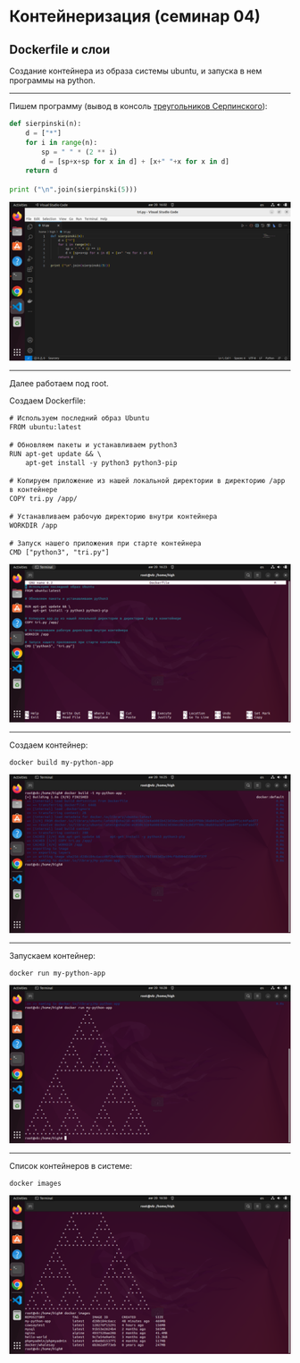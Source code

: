 # Контейнеризация (семинар 04)

## Dockerfile и слои

Создание контейнера из образа системы ubuntu, и запуска в нем программы на python.

---

Пишем программу (вывод в консоль [треугольников Серпинского](https://ru.wikipedia.org/wiki/%D0%A2%D1%80%D0%B5%D1%83%D0%B3%D0%BE%D0%BB%D1%8C%D0%BD%D0%B8%D0%BA_%D0%A1%D0%B5%D1%80%D0%BF%D0%B8%D0%BD%D1%81%D0%BA%D0%BE%D0%B3%D0%BE "Wikipedia")):

```python
def sierpinski(n):
    d = ["*"]
    for i in range(n):
        sp = " " * (2 ** i)
        d = [sp+x+sp for x in d] + [x+" "+x for x in d]
    return d

print ("\n".join(sierpinski(5)))
```

![Скриншот по теме контейнеризация. Пишем программу на python](./img/VirtualBox_Linux_20_08_2023_16_02_27.png)

---

Далее работаем под root.

Создаем Dockerfile:

``` docker   
# Используем последний образ Ubuntu
FROM ubuntu:latest

# Обновляем пакеты и устанавливаем python3
RUN apt-get update && \
    apt-get install -y python3 python3-pip

# Копируем приложение из нашей локальной директории в директорию /app в контейнере
COPY tri.py /app/

# Устанавливаем рабочую директорию внутри контейнера
WORKDIR /app

# Запуск нашего приложения при старте контейнера
CMD ["python3", "tri.py"]
```


![Скриншот по теме контейнеризация. Редактируем Dockerfile](./img/VirtualBox_Linux_20_08_2023_16_23_02.png)

---
Создаем контейнер:
```
docker build my-python-app
```

![Скриншот по теме контейнеризация. Создаем контейнер](./img/VirtualBox_Linux_20_08_2023_16_25_13.png)

---
Запускаем контейнер:
```
docker run my-python-app
```

![Скриншот по теме контейнеризация. Запускаем контейнер](./img/VirtualBox_Linux_20_08_2023_16_28_26.png)

---
Список контейнеров в системе:
```
docker images
```

![Скриншот по теме контейнеризация. Список контейнеров](./img/VirtualBox_Linux_20_08_2023_16_50_36.png)


